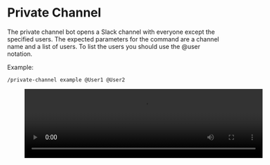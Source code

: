 # Private Channel

The private channel bot opens a Slack channel with everyone except the specified users. The expected parameters for the command are a channel name and a list of users. To list the users you should use the @user notation.

Example:

```
/private-channel example @User1 @User2
```


<figure class="video_container">
  <video controls autoplay loop width="550" height="160" >
    <source src="./private-channel.mp4" type="video/mp4">
    <source src="./private-channel.webm" type="video/webm">
  </video>
</figure>

